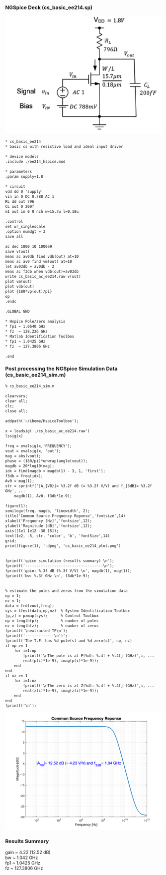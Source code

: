 ### NGSpice Deck (cs_basic_ee214.sp)

<p align="center">
   <img src="../img/cs_basic_ee214_sch.png" width="600" >
</p>

```
* cs_basic_ee214
* basic cs with resistive load and ideal input driver

* device models
.include ./ee214_hspice.mod

* parameters
.param supply=1.8

* circuit
vdd dd 0 'supply'
vin in 0 DC 0.788 AC 1 
RL dd out 796
CL out 0 200f
m1 out in 0 0 nch w=15.7u l=0.18u

.control
set wr_singlescale
.option numdgt = 3
save all

ac dec 1000 10 1000e9
save v(out)
meas ac av0db find vdb(out) at=10
meas ac av0 find vm(out) at=10
let av03db = av0db - 3
meas ac f3db when vdb(out)=av03db
write cs_basic_ac_ee214.raw v(out)
plot vm(out)
plot vdb(out)
plot {180*vp(out)/pi}
op
.endc

.GLOBAL GND

* Hspice Pole/zero analysis
* fp1 ~ 1.0640 GHz
* fz  ~ 128.226 GHz
* Matlab Identification Toolbox
* fp1 ~ 1.0425 GHz
* fz  ~ 127.3806 GHz

.end
```
### Post processing the NGSpice Simulation Data (cs_basic_ee214_sim.m)
```
% cs_basic_ee214_sim.m

clearvars;
clear all;
clc;
close all;

addpath('~/ihome/HspiceToolbox');

x = loadsig('./cs_basic_ac_ee214.raw')
lssig(x)

freq = evalsig(x,'FREQUENCY');
vout = evalsig(x, 'out');
mag = abs(vout);
phase = (180/pi)*unwrap(angle(vout));
magdb = 20*log10(mag);
idx = find(magdb < magdb(1) - 3, 1, 'first');
f3db = freq(idx);
Av0 = mag(1);
str = sprintf('|A_{V0}|= %3.2f dB (= %3.2f V/V) and f_{3dB}= %3.2f GHz', ...
    magdb(1), Av0, f3db*1e-9);

figure(1);
semilogx(freq, magdb, 'linewidth', 2);
title('Common Source Frequency Reponse','fontsize',14)
xlabel('Frequency [Hz]','fontsize',12);
ylabel('Magnitude [dB]','fontsize',12);
axis([1e1 1e12 -30 15]);
text(1e2, -5, str, 'color', 'b', 'fontSize',14)
grid;
print(figure(1), '-dpng', 'cs_basic_ee214_plot.png')

  
fprintf('spice simulation (results summary) \n');
fprintf('-----------------------------------\n');
fprintf('gain: %.3f dB (%.3f V/V) \n', magdb(1), mag(1));
fprintf('bw: %.3f GHz \n', f3db*1e-9);


% estimate the poles and zeros from the simulation data
np = 1;
nz = 1;
data = frd(vout,freq);
sys = tfest(data,np,nz)  % System Identification Toolbox
[p,z] = pzmap(sys);      % Control Toolbox
np = length(p);          % number of poles
nz = length(z);          % number of zeros
fprintf('\nextracted TF\n');
fprintf('-------------\n')';
fprintf('The T.F. has %d pole(s) and %d zero(s)', np, nz)
if np >= 1
    for i=1:np
        fprintf('\nThe pole is at P(%d): %.4f + %.4fj (GHz)',i, ...
        real(p(i)*1e-9), imag(p(i)*1e-9));
    end
end
if nz >= 1
    for i=1:nz
        fprintf('\nThe zero is at Z(%d): %.4f + %.4fj (GHz)',i, ...
        real(z(i)*1e-9), imag(z(i)*1e-9));
    end
end
fprintf('\n');
```
<p align="center">
   <img src="../img/cs_basic_ee214_plot.png" width="600" >
</p>

### Results Summary
gain ~ 4.22 (12.52 dB) <br> 
bw ~ 1.042 GHz           <br>
fp1 ~ 1.0425 GHz        <br>
fz  ~ 127.3806 GHz      <br>
